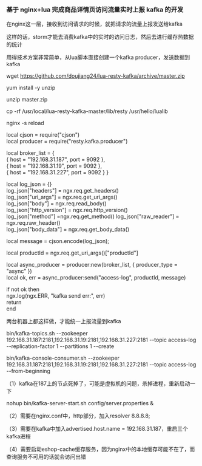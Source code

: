 ### 基于 nginx+lua 完成商品详情页访问流量实时上报 kafka 的开发

在nginx这一层，接收到访问请求的时候，就把请求的流量上报发送给kafka

这样的话，storm才能去消费kafka中的实时的访问日志，然后去进行缓存热数据的统计

用得技术方案非常简单，从lua脚本直接创建一个kafka producer，发送数据到kafka

wget https://github.com/doujiang24/lua-resty-kafka/archive/master.zip

yum install -y unzip

unzip master.zip

cp -rf /usr/local/lua-resty-kafka-master/lib/resty /usr/hello/lualib

nginx -s reload

local cjson = require("cjson")  
local producer = require("resty.kafka.producer")  

local broker_list = {  
    { host = "192.168.31.187", port = 9092 },  
    { host = "192.168.31.19", port = 9092 },  
    { host = "192.168.31.227", port = 9092 }
}

local log_json = {}  
log_json["headers"] = ngx.req.get_headers()  
log_json["uri_args"] = ngx.req.get_uri_args()  
log_json["body"] = ngx.req.read_body()  
log_json["http_version"] = ngx.req.http_version()  
log_json["method"] =ngx.req.get_method() 
log_json["raw_reader"] = ngx.req.raw_header()  
log_json["body_data"] = ngx.req.get_body_data()  

local message = cjson.encode(log_json);  

local productId = ngx.req.get_uri_args()["productId"]

local async_producer = producer:new(broker_list, { producer_type = "async" })   
local ok, err = async_producer:send("access-log", productId, message)  

if not ok then  
    ngx.log(ngx.ERR, "kafka send err:", err)  
    return  
end

两台机器上都这样做，才能统一上报流量到kafka

bin/kafka-topics.sh --zookeeper 192.168.31.187:2181,192.168.31.19:2181,192.168.31.227:2181 --topic access-log --replication-factor 1 --partitions 1 --create

bin/kafka-console-consumer.sh --zookeeper 192.168.31.187:2181,192.168.31.19:2181,192.168.31.227:2181 --topic access-log --from-beginning

（1）kafka在187上的节点死掉了，可能是虚拟机的问题，杀掉进程，重新启动一下

nohup bin/kafka-server-start.sh config/server.properties &

（2）需要在nginx.conf中，http部分，加入resolver 8.8.8.8;

（3）需要在kafka中加入advertised.host.name = 192.168.31.187，重启三个kafka进程

（4）需要启动eshop-cache缓存服务，因为nginx中的本地缓存可能不在了，而查询服务不可用的话就会访问出错
